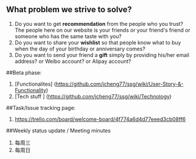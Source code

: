 ## What problem we strive to solve?
1. Do you want to get **recommendation** from the people who you trust? The people here on our website is your friends or your friend's friend or someone who has the same taste with you?
2. Do you want to share your **wishlist** so that people know what to buy when the day of your birthday or anniversary comes?
3. Do you want to send your friend a **gift** simply by providing his/her email address? or Weibo account? or Alipay account?


##Beta phase:
1. [Functionalites] (https://github.com/jcheng77/ssg/wiki/User-Story-&-Functionality)
2. [Tech stuff ] (https://github.com/jcheng77/ssg/wiki/Technology)


##Task/Issue tracking page:
1. https://trello.com/board/welcome-board/4f774a6d4d77eeed3cb08ff6

##Weekly status update / Meeting minutes
1. 每周三
1. 每周日
